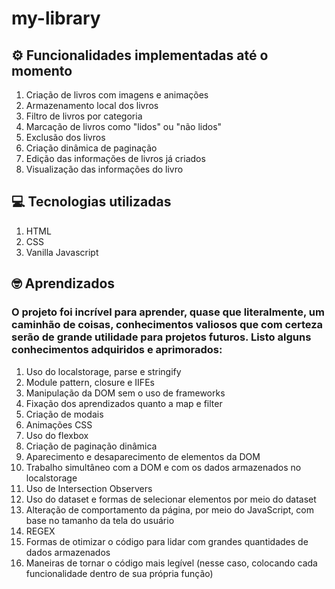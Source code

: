 # my-library

## :gear: Funcionalidades implementadas até o momento
1. Criação de livros com imagens e animações
2. Armazenamento local dos livros
3. Filtro de livros por categoria
4. Marcação de livros como "lidos" ou "não lidos"
5. Exclusão dos livros
6. Criação dinâmica de paginação
7. Edição das informações de livros já criados
8. Visualização das informações do livro

## :computer: Tecnologias utilizadas
1. HTML
2. CSS
3. Vanilla Javascript

## :nerd_face: Aprendizados
### O projeto foi incrível para aprender, quase que literalmente, um caminhão de coisas, conhecimentos valiosos que com certeza serão de grande utilidade para projetos futuros. Listo alguns conhecimentos adquiridos e aprimorados:
1. Uso do localstorage, parse e stringify
2. Module pattern, closure e IIFEs
3. Manipulação da DOM sem o uso de frameworks
4. Fixação dos aprendizados quanto a map e filter
5. Criação de modais
6. Animações CSS
7. Uso do flexbox
8. Criação de paginação dinâmica
9. Aparecimento e desaparecimento de elementos da DOM
10. Trabalho simultâneo com a DOM e com os dados armazenados no localstorage
11. Uso de Intersection Observers
12. Uso do dataset e formas de selecionar elementos por meio do dataset
13. Alteração de comportamento da página, por meio do JavaScript, com base no tamanho da tela do usuário 
14. REGEX
15. Formas de otimizar o código para lidar com grandes quantidades de dados armazenados
16. Maneiras de tornar o código mais legível (nesse caso, colocando cada funcionalidade dentro de sua própria função)


